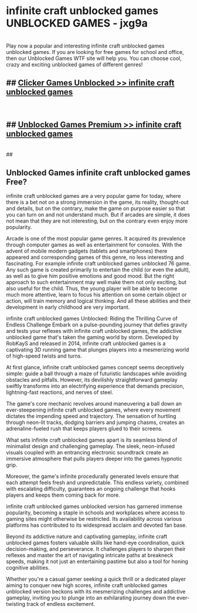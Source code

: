 # infinite craft unblocked games  UNBLOCKED GAMES - jxg9a <br>
<br>
Play now a popular and interesting infinite craft unblocked games unblocked games. If you are looking for free games for school and office, then our Unblocked Games WTF site will help you. You can choose cool, crazy and exciting unblocked games of different genres!


## ##  [Clicker Games Unblocked >> infinite craft unblocked games](http://freeplayer.one?title=infinite_craft_unblocked_games&ref=UG)
  <br>

##  ## [Unblocked Games Premium >> infinite craft unblocked games](http://freeplayer.one?title=infinite_craft_unblocked_games&ref=UG)
  <br>
  ##



## Unblocked Games infinite craft unblocked games Free?

infinite craft unblocked games are a very popular game for today, where there is a bet not on a strong immersion in the game, its reality, thought-out and details, but on the contrary, make the game on purpose easier so that you can turn on and not understand much. But if arcades are simple, it does not mean that they are not interesting, but on the contrary even enjoy more popularity.

Arcade is one of the most popular game genres. It acquired its prevalence through computer games as well as entertainment for consoles. With the advent of mobile modern gadgets (tablets and smartphones) there appeared and corresponding games of this genre, no less interesting and fascinating. For example infinite craft unblocked games unblocked 76 game. Any such game is created primarily to entertain the child (or even the adult), as well as to give him positive emotions and good mood. But the right approach to such entertainment may well make them not only exciting, but also useful for the child. Thus, the young player will be able to become much more attentive, learn to focus his attention on some certain object or action, will train memory and logical thinking. And all these abilities and their development in early childhood are very important.

infinite craft unblocked games Unblocked: Riding the Thrilling Curve of Endless Challenge
Embark on a pulse-pounding journey that defies gravity and tests your reflexes with infinite craft unblocked games, the addictive unblocked game that's taken the gaming world by storm. Developed by RobKayS and released in 2014, infinite craft unblocked games is a captivating 3D running game that plunges players into a mesmerizing world of high-speed twists and turns.

At first glance, infinite craft unblocked games concept seems deceptively simple: guide a ball through a maze of futuristic landscapes while avoiding obstacles and pitfalls. However, its devilishly straightforward gameplay swiftly transforms into an electrifying experience that demands precision, lightning-fast reactions, and nerves of steel.

The game's core mechanic revolves around maneuvering a ball down an ever-steepening infinite craft unblocked games, where every movement dictates the impending speed and trajectory. The sensation of hurtling through neon-lit tracks, dodging barriers and jumping chasms, creates an adrenaline-fueled rush that keeps players glued to their screens.

What sets infinite craft unblocked games apart is its seamless blend of minimalist design and challenging gameplay. The sleek, neon-infused visuals coupled with an entrancing electronic soundtrack create an immersive atmosphere that pulls players deeper into the games hypnotic grip.

Moreover, the game's infinite procedurally generated levels ensure that each attempt feels fresh and unpredictable. This endless variety, combined with escalating difficulty, guarantees an ongoing challenge that hooks players and keeps them coming back for more.

infinite craft unblocked games unblocked version has garnered immense popularity, becoming a staple in schools and workplaces where access to gaming sites might otherwise be restricted. Its availability across various platforms has contributed to its widespread acclaim and devoted fan base.

Beyond its addictive nature and captivating gameplay, infinite craft unblocked games fosters valuable skills like hand-eye coordination, quick decision-making, and perseverance. It challenges players to sharpen their reflexes and master the art of navigating intricate paths at breakneck speeds, making it not just an entertaining pastime but also a tool for honing cognitive abilities.

Whether you're a casual gamer seeking a quick thrill or a dedicated player aiming to conquer new high scores, infinite craft unblocked games unblocked version beckons with its mesmerizing challenges and addictive gameplay, inviting you to plunge into an exhilarating journey down the ever-twisting track of endless excitement.